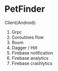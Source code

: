 # PetFinder

Client(Android):

1. Grpc
2. Coroutines flow
3. Room
4. Dagger / Hilt
5. Firebase notification
6. Firebase analytics
7. Firebase crashlytics
